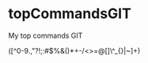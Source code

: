 # topCommandsGIT
My top commands GIT

([^0-9\.\,\"\?\!\;\:\#\$\%\&\(\)\*\+\-\/\<\>\=\@\[\]\\\^\_\{\}\|\~]+)
